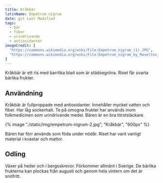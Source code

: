 ```yaml
---
title: Kråkbär
latinName: Empetrum nigrum
date: git Last Modified
tags:
  - bär
  - fiber
  - urindrivande
  - antioxidanter
imageCredit: [
  "https://commons.wikimedia.org/wiki/File:Empetrum_nigrum_(1).JPG",
  "https://commons.wikimedia.org/wiki/File:Empetrum_nigrum_by_Maseltov_2.jpg"
]
---
```



Kråkbär är ett ris med barrlika blad som är städsegröna. Riset får svarta bärlika frukter.

## Användning

Kråkbär är fullproppade med antioxidanter. Innehåller mycket vatten och fiber. Har låg sockerhalt. Te på omogna frukter har används inom folkmedicinen som urindrivande medel. Bären är en bra törstsläckare.

{% image "./static/img/empetrum-nigrum-2.jpg", "Kråkbär", "600px" %}

Bären har förr används som föda under nödår. Riset har varit vanligt material i kvastar och mattor.

## Odling

Växer på heder och i bergsskrevor. Förkommer allmänt i Sverige. De bärlika frukterna kan plockas från augusti och genom hela vintern om det är snöfritt.
